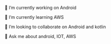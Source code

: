 🔭 I’m currently working on Android

🌱 I’m currently learning AWS

👯 I’m looking to collaborate on Android and kotlin

💬 Ask me about android, IOT, AWS




